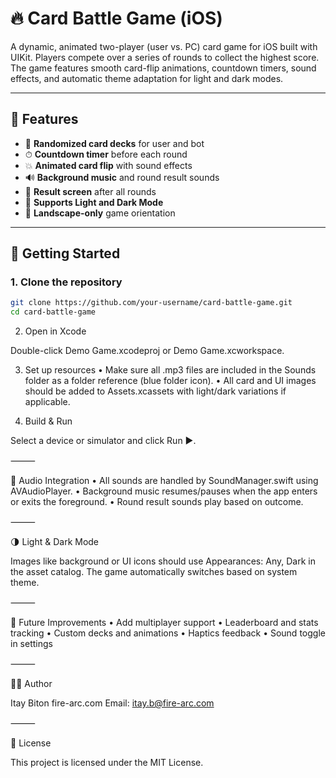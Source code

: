 # 🔥 Card Battle Game (iOS)

A dynamic, animated two-player (user vs. PC) card game for iOS built with UIKit. Players compete over a series of rounds to collect the highest score. The game features smooth card-flip animations, countdown timers, sound effects, and automatic theme adaptation for light and dark modes.

---

## 📱 Features

- 🎴 **Randomized card decks** for user and bot
- ⏱ **Countdown timer** before each round
- 💥 **Animated card flip** with sound effects
- 🔊 **Background music** and round result sounds
- 🎉 **Result screen** after all rounds
- 🌙 **Supports Light and Dark Mode**
- 📱 **Landscape-only** game orientation

---

## 🚀 Getting Started

### 1. Clone the repository

```bash
git clone https://github.com/your-username/card-battle-game.git
cd card-battle-game
```

2. Open in Xcode

Double-click Demo Game.xcodeproj or Demo Game.xcworkspace.

3. Set up resources
	•	Make sure all .mp3 files are included in the Sounds folder as a folder reference (blue folder icon).
	•	All card and UI images should be added to Assets.xcassets with light/dark variations if applicable.

4. Build & Run

Select a device or simulator and click Run ▶️.

⸻

🎵 Audio Integration
	•	All sounds are handled by SoundManager.swift using AVAudioPlayer.
	•	Background music resumes/pauses when the app enters or exits the foreground.
	•	Round result sounds play based on outcome.

⸻

🌗 Light & Dark Mode

Images like background or UI icons should use Appearances: Any, Dark in the asset catalog. The game automatically switches based on system theme.

⸻

🧪 Future Improvements
	•	Add multiplayer support
	•	Leaderboard and stats tracking
	•	Custom decks and animations
	•	Haptics feedback
	•	Sound toggle in settings

⸻

🧑‍💻 Author

Itay Biton
fire-arc.com
Email: itay.b@fire-arc.com

⸻

📄 License

This project is licensed under the MIT License.
